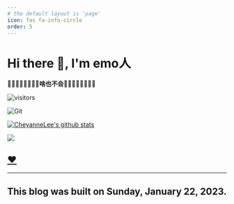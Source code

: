 ```yaml
---
# the default layout is 'page'
icon: fas fa-info-circle
order: 5
---
```

<!-- 

> Add Markdown syntax content to file `_tabs/about.md`{: .filepath } and it will show up on this page.
> {: .prompt-tip }
>
>  -->
# Hi there 👋, I'm emo人

<!--
**Moqixis/Moqixis** is a ✨ _special_ ✨ repository because its `README.md` (this file) appears on your GitHub profile.

Here are some ideas to get you started:

- 🔭 I’m currently working on ...
- 🌱 I’m currently learning ...
- 👯 I’m looking to collaborate on ...
- 🤔 I’m looking for help with ...
- 💬 Ask me about ...
- 📫 How to reach me: ...
- 😄 Pronouns: ...
- ⚡ Fun fact: ...
-->

**💙🧡💛💚💜🤎🖤🤍啥也不会🤍🖤🤎💜💚💛🧡💙**

![visitors](https://visitor-badge.glitch.me/badge?page_id=CheyanneLee.CheyanneLee&left_color=green&right_color=red)

![Git](https://img.shields.io/badge/-Git-F05032?style=flat-square&logo=git&logoColor=white)

<a href="https://github.com/Moqixis/github-readme-stats"><img align="center" src="https://github-readme-stats.vercel.app/api?username=Moqixis&show_icons=true&include_all_commits=true&theme=buefy&hide_border=true" alt="CheyanneLee's github stats" /></a>

<a href="https://github.com/Moqixis/github-readme-stats"><img align="center" src="https://github-readme-stats.vercel.app/api/top-langs/?username=Moqixis&layout=compact&theme=buefy&hide_border=true" /></a>




## [❤️](https://xuyanshi.github.io)


---


## This blog was built on Sunday, January 22, 2023.
